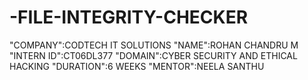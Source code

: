 # -FILE-INTEGRITY-CHECKER

"COMPANY":CODTECH IT SOLUTIONS
"NAME":ROHAN CHANDRU M
"INTERN ID":CT06DL377
"DOMAIN":CYBER SECURITY AND ETHICAL HACKING
"DURATION":6 WEEKS
"MENTOR":NEELA SANTHU
